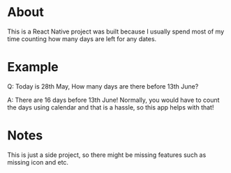 # About

This is a React Native project was built because I usually spend most of my time counting how many days are left for any dates.

# Example

Q: Today is 28th May, How many days are there before 13th June?

A: There are 16 days before 13th June! Normally, you would have to count the days using calendar and that is a hassle, so this app helps with that!

# Notes

This is just a side project, so there might be missing features such as missing icon and etc.

